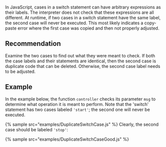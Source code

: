 In JavaScript, cases in a switch statement can have arbitrary expressions as their labels. The interpreter does not check that these expressions are all different. At runtime, if two cases in a switch statement have the same label, the second case will never be executed. This most likely indicates a copy-paste error where the first case was copied and then not properly adjusted.


## Recommendation
Examine the two cases to find out what they were meant to check. If both the case labels and their statements are identical, then the second case is duplicate code that can be deleted. Otherwise, the second case label needs to be adjusted.


## Example
In the example below, the function `controller` checks its parameter `msg` to determine what operation it is meant to perform. Note that the 'switch' statement has two cases labeled `'start'`; the second one will never be executed.

{% sample src="examples/DuplicateSwitchCase.js" %}
Clearly, the second case should be labeled `'stop'`:

{% sample src="examples/DuplicateSwitchCaseGood.js" %}

